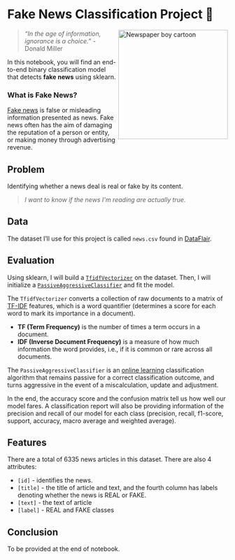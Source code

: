 # Fake News Classification Project 📰 
<img src="https://www.beknownforsomething.com/wp-content/uploads/2016/09/News.jpg" alt="Newspaper boy cartoon" title="Extra! Extra!" width="250" height="250" align='right'/> 


> *“In the age of information, ignorance is a choice.”* - Donald Miller


In this notebook, you will find an end-to-end binary classification model that detects **fake news** using sklearn.

### What is Fake News?

[Fake news](https://en.wikipedia.org/wiki/Fake_news#:~:text=Fake%20news%20is%20false%20or,reports%20in%20newspapers%20were%20common.) is false or misleading information presented as news. Fake news often has the aim of damaging the reputation of a person or entity, or making money through advertising revenue.

## Problem

Identifying whether a news deal is real or fake by its content.

> *I want to know if the news I'm reading are actually true.*

## Data

The dataset I’ll use for this project is called `news.csv` found in [DataFlair](https://data-flair.training/blogs/advanced-python-project-detecting-fake-news/). 

## Evaluation

Using sklearn, I will build a [`TfidfVectorizer`](https://scikit-learn.org/stable/modules/generated/sklearn.feature_extraction.text.TfidfVectorizer.html) on the dataset. Then, I will initialize a [`PassiveAggressiveClassifier`](https://scikit-learn.org/stable/modules/generated/sklearn.linear_model.PassiveAggressiveClassifier.html) and fit the model. 

The `TfidfVectorizer` converts a collection of raw documents to a matrix of [TF-IDF](https://towardsdatascience.com/tf-idf-for-document-ranking-from-scratch-in-python-on-real-world-dataset-796d339a4089#:~:text=TF%2DIDF%20stands%20for%20%E2%80%9CTerm,Information%20Retrieval%20and%20Text%20Mining.) features, which is a word quantifier (determines a score for each word to mark its importance in a document).
* **TF (Term Frequency)** is the number of times a term occurs in a document.
* **IDF (Inverse Document Frequency)** is a measure of how much information the word provides, i.e., if it is common or rare across all documents.

The `PassiveAggressiveClassifier` is an [online learning](https://thecleverprogrammer.com/2021/02/10/passive-aggressive-classifier-in-machine-learning/) classification algorithm that remains passive for a correct classification outcome, and turns aggressive in the event of a miscalculation, update and adjustment.

In the end, the accuracy score and the confusion matrix tell us how well our model fares. A classification report will also be providing information of the precision and recall of our model for each class (precision, recall, f1-score, support, accuracy, macro average and weighted average).

## Features

There are a total of 6335 news articles in this dataset. There are also 4 attributes:
* `[id]` - identifies the news.
* `[title]` - the title of article and text, and the fourth column has labels denoting whether the news is REAL or FAKE.
* `[text]` - the text of article
* `[label]` - REAL and FAKE classes

## Conclusion
To be provided at the end of notebook.
